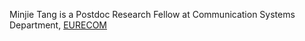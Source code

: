 Minjie Tang is a Postdoc Research Fellow at Communication Systems Department, [EURECOM](https://www.eurecom.fr/)
